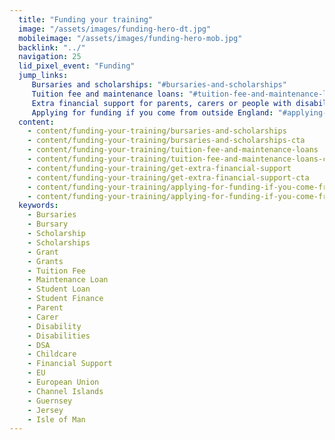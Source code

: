 ```yaml
---
  title: "Funding your training"
  image: "/assets/images/funding-hero-dt.jpg"
  mobileimage: "/assets/images/funding-hero-mob.jpg"
  backlink: "../"
  navigation: 25
  lid_pixel_event: "Funding"
  jump_links:
     Bursaries and scholarships: "#bursaries-and-scholarships"
     Tuition fee and maintenance loans: "#tuition-fee-and-maintenance-loans"
     Extra financial support for parents, carers or people with disabilities: "#extra-financial-support-for-parents-carers-or-people-with-disabilities"
     Applying for funding if you come from outside England: "#applying-for-funding-if-you-come-from-outside-england"
  content:
    - content/funding-your-training/bursaries-and-scholarships
    - content/funding-your-training/bursaries-and-scholarships-cta
    - content/funding-your-training/tuition-fee-and-maintenance-loans
    - content/funding-your-training/tuition-fee-and-maintenance-loans-cta
    - content/funding-your-training/get-extra-financial-support
    - content/funding-your-training/get-extra-financial-support-cta
    - content/funding-your-training/applying-for-funding-if-you-come-from-outside-england
    - content/funding-your-training/applying-for-funding-if-you-come-from-outside-england-cta
  keywords:
    - Bursaries
    - Bursary
    - Scholarship
    - Scholarships
    - Grant
    - Grants
    - Tuition Fee
    - Maintenance Loan
    - Student Loan
    - Student Finance
    - Parent
    - Carer
    - Disability
    - Disabilities
    - DSA
    - Childcare
    - Financial Support
    - EU
    - European Union
    - Channel Islands
    - Guernsey
    - Jersey
    - Isle of Man
---
```

